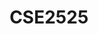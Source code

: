 ---
layout: post
title: CSE2525
name: Data Mining (BSc.)
topic: Explainable Artificial Intelligence (XAI)
slides: datamining-xai.pdf
video: https://collegerama.tudelft.nl/Mediasite/Channel/eemcs-bsc-cse/watch/b1d5b80e3f114f0fbc33b0e982742e781d
years: 2022
guest: 'true'
---
